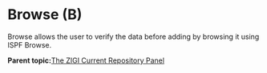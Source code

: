 # Browse \(B\)

Browse allows the user to verify the data before adding by browsing it using ISPF Browse.

**Parent topic:**[The ZIGI Current Repository Panel](zOS_ISPF_Git_Interface_Users_Guide_V3R0_the_zigi_current_repository_panel.html)

